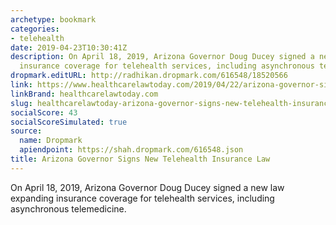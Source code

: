 ```yaml
---
archetype: bookmark
categories:
- telehealth
date: 2019-04-23T10:30:41Z
description: On April 18, 2019, Arizona Governor Doug Ducey signed a new law expanding
  insurance coverage for telehealth services, including asynchronous telemedicine.
dropmark.editURL: http://radhikan.dropmark.com/616548/18520566
link: https://www.healthcarelawtoday.com/2019/04/22/arizona-governor-signs-new-telehealth-insurance-law/
linkBrand: healthcarelawtoday.com
slug: healthcarelawtoday-arizona-governor-signs-new-telehealth-insurance-law
socialScore: 43
socialScoreSimulated: true
source:
  name: Dropmark
  apiendpoint: https://shah.dropmark.com/616548.json
title: Arizona Governor Signs New Telehealth Insurance Law
---
```

On April 18, 2019, Arizona Governor Doug Ducey signed a new law expanding insurance coverage for telehealth services, including asynchronous telemedicine.